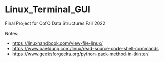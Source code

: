 # Linux_Terminal_GUI
Final Project for CofO Data Structures Fall 2022

Notes:
- https://linuxhandbook.com/view-file-linux/
- https://www.baeldung.com/linux/read-source-code-shell-commands
- https://www.geeksforgeeks.org/python-pack-method-in-tkinter/

